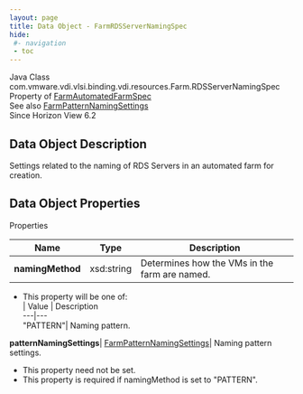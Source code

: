 ```yaml
---
layout: page
title: Data Object - FarmRDSServerNamingSpec
hide:
 #- navigation
 - toc
---
```






Java Class
    com.vmware.vdi.vlsi.binding.vdi.resources.Farm.RDSServerNamingSpec  
Property of
     [FarmAutomatedFarmSpec](vdi.resources.Farm.AutomatedFarmSpec.md#field_detail)  
See also
     [FarmPatternNamingSettings](vdi.resources.Farm.PatternNamingSettings.md)  
Since 
    Horizon View 6.2

## Data Object Description 

Settings related to the naming of RDS Servers in an automated farm for creation. 

## Data Object Properties

Properties

Name |  Type |  Description   
---|---|---  
**namingMethod**|  xsd:string|  Determines how the VMs in the farm are named.   


  * This property will be one of:  
|  Value |  Description   
---|---  
"PATTERN"| Naming pattern.  

  
**patternNamingSettings**| [FarmPatternNamingSettings](vdi.resources.Farm.PatternNamingSettings.md)|  Naming pattern settings.   


 * This property need not be set.
  * This property is required if namingMethod is set to "PATTERN".

  
  

  

